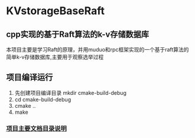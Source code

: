 # KVstorageBaseRaft
## cpp实现的基于Raft算法的k-v存储数据库
本项目主要是学习Raft的原理，并用muduo和rpc框架实现的一个基于raft算法的简单k-v存储数据库,主要用于观察选举过程  
## 项目编译运行
1. 先创建项目编译目录 mkdir cmake-build-debug
2. cd cmake-build-debug
3. cmake ..
4. make
### [项目主要文档目录说明](https://github.com/heyang-code/KVstorageBaseRaft/blob/main/docs/%E9%A1%B9%E7%9B%AE%E7%9B%AE%E5%BD%95%E5%A4%A7%E7%BA%B2)





